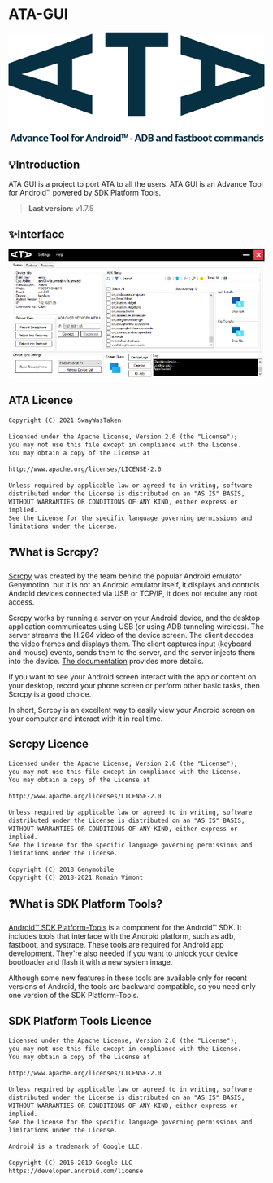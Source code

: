 # ATA-GUI

<img src="Resources/ATA_logo.png">

## 💡Introduction
ATA GUI is a project to port ATA to all the users. ATA GUI is an Advance Tool for Android™ powered by SDK Platform Tools. 

> **Last version:**  v1.7.5

## ✨Interface

<img src="Resources/interface.jpg">


## ATA Licence

    Copyright (C) 2021 SwayWasTaken

    Licensed under the Apache License, Version 2.0 (the "License");
    you may not use this file except in compliance with the License.
    You may obtain a copy of the License at

    http://www.apache.org/licenses/LICENSE-2.0

    Unless required by applicable law or agreed to in writing, software
    distributed under the License is distributed on an "AS IS" BASIS,
    WITHOUT WARRANTIES OR CONDITIONS OF ANY KIND, either express or implied.
    See the License for the specific language governing permissions and
    limitations under the License.
    
## ❓What is Scrcpy?

[Scrcpy](https://github.com/Genymobile/scrcpy) was created by the team behind the popular Android emulator Genymotion, but it is not an Android emulator itself, it displays and controls Android devices connected via USB or TCP/IP, it does not require any root access.

Scrcpy works by running a server on your Android device, and the desktop application communicates using USB (or using ADB tunneling wireless). The server streams the H.264 video of the device screen. The client decodes the video frames and displays them. The client captures input (keyboard and mouse) events, sends them to the server, and the server injects them into the device. [The documentation](https://github.com/Genymobile/scrcpy/blob/master/DEVELOP.md) provides more details.

If you want to see your Android screen interact with the app or content on your desktop, record your phone screen or perform other basic tasks, then Scrcpy is a good choice.

In short, Scrcpy is an excellent way to easily view your Android screen on your computer and interact with it in real time.

## Scrcpy Licence

    Licensed under the Apache License, Version 2.0 (the "License");
    you may not use this file except in compliance with the License.
    You may obtain a copy of the License at

    http://www.apache.org/licenses/LICENSE-2.0

    Unless required by applicable law or agreed to in writing, software
    distributed under the License is distributed on an "AS IS" BASIS,
    WITHOUT WARRANTIES OR CONDITIONS OF ANY KIND, either express or implied.
    See the License for the specific language governing permissions and
    limitations under the License.
          
    Copyright (C) 2018 Genymobile
    Copyright (C) 2018-2021 Romain Vimont


## ❓What is SDK Platform Tools?

[Android™ SDK Platform-Tools](https://developer.android.com/studio/releases/platform-tools.html) is a component for the Android™ SDK. It includes tools that interface with the Android platform, such as adb, fastboot, and systrace. These tools are required for Android app development. They're also needed if you want to unlock your device bootloader and flash it with a new system image.

Although some new features in these tools are available only for recent versions of Android, the tools are backward compatible, so you need only one version of the SDK Platform-Tools.

## SDK Platform Tools Licence

    Licensed under the Apache License, Version 2.0 (the "License");
    you may not use this file except in compliance with the License.
    You may obtain a copy of the License at

    http://www.apache.org/licenses/LICENSE-2.0

    Unless required by applicable law or agreed to in writing, software
    distributed under the License is distributed on an "AS IS" BASIS,
    WITHOUT WARRANTIES OR CONDITIONS OF ANY KIND, either express or implied.
    See the License for the specific language governing permissions and
    limitations under the License.
    
    Android is a trademark of Google LLC.

    Copyright (C) 2016-2019 Google LLC	https://developer.android.com/license


